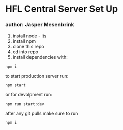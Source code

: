 # HFL Central Server Set Up
### author: Jasper Mesenbrink

1. install node - lts
2. install npm
3. clone this repo
4. cd into repo
5. install dependencies with:

```
npm i
```

to start production server run: 
``` 
npm start
```
or for devolpment run:
```
npm run start:dev
```

after any git pulls make sure to run 
```
npm i
```